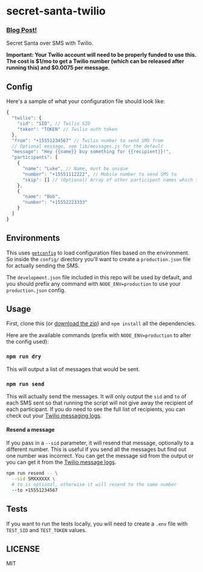 # secret-santa-twilio

### [Blog Post!](http://lukecod.es/2015/12/02/secret-santa-sms-with-twilio/)

Secret Santa over SMS with Twilio.

**Important: Your Twilio account will need to be properly funded to use this. The cost is $1/mo to get a Twilio number (which can be released after running this) and $0.0075 per message.**

## Config

Here's a sample of what your configuration file should look like:

```js
{
  "twilio": {
    "sid": "SID", // Twilio SID
    "token": "TOKEN" // Twilio auth token
  },
  "from": "+15551234567" // Twilio number to send SMS from
  // Optional message, see lib/messages.js for the default
  "message": "Hey {{name}} buy something for {{recipient}}!",
  "participants": [
    {
      "name": "Luke", // Name, must be unique
      "number": "+15551112222", // Mobile number to send SMS to
      "skip": [] // (Optional) Array of other participant names which they cant be assigned
    },
    {
      "name": "Bob",
      "number": "+15552223333"
    }
  ]
}
```

## Environments

This uses [`getconfig`](https://www.npmjs.com/package/getconfig) to load configuration files based on the environment. So inside the `config/` directory you'll want to create a `production.json` file for actually sending the SMS.

The `development.json` file included in this repo will be used by default, and you should prefix any command with `NODE_ENV=production` to use your `production.json` config.

## Usage

First, clone this (or [download the zip](https://github.com/lukekarrys/secret-santa-twilio/zipball/master)) and `npm install` all the dependencies.

Here are the available commands (prefix with `NODE_ENV=production` to alter the config used):

### `npm run dry`

This will output a list of messages that would be sent.

### `npm run send`

This will actually send the messages. It will only output the `sid` and `to` of each SMS sent so that running the script will not give away the recipient of each participant. If you do need to see the full list of recipients, you can check out your [Twilio messaging logs](https://www.twilio.com/console/phone-numbers/incoming).

#### Resend a message

If you pass in a `--sid` parameter, it will resend that message, optionally to a different number. This is useful if you send all the messages but find out one number was incorrect. You can get the message sid from the output or you can get it from the [Twilio message logs](https://www.twilio.com/console/phone-numbers/incoming).

```sh
npm run resend -- \
  --sid SMXXXXXX \
  # to is optional, otherwise it will resend to the same number
  --to +15551234567
```

## Tests

If you want to run the tests locally, you will need to create a `.env` file with `TEST_SID` and `TEST_TOKEN` values.

## LICENSE

MIT
